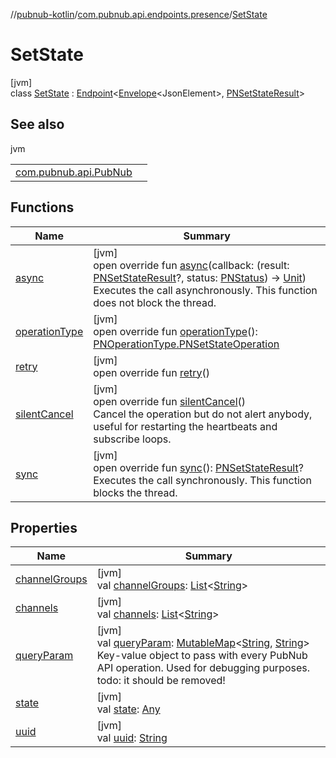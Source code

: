 //[pubnub-kotlin](../../../index.md)/[com.pubnub.api.endpoints.presence](../index.md)/[SetState](index.md)

# SetState

[jvm]\
class [SetState](index.md) : [Endpoint](../../com.pubnub.api/-endpoint/index.md)&lt;[Envelope](../../com.pubnub.api.models.server/-envelope/index.md)&lt;JsonElement&gt;, [PNSetStateResult](../../com.pubnub.api.models.consumer.presence/-p-n-set-state-result/index.md)&gt;

## See also

jvm

| | |
|---|---|
| [com.pubnub.api.PubNub](../../com.pubnub.api/-pub-nub/set-presence-state.md) |  |

## Functions

| Name | Summary |
|---|---|
| [async](index.md#56148981%2FFunctions%2F-1216412040) | [jvm]<br>open override fun [async](index.md#56148981%2FFunctions%2F-1216412040)(callback: (result: [PNSetStateResult](../../com.pubnub.api.models.consumer.presence/-p-n-set-state-result/index.md)?, status: [PNStatus](../../com.pubnub.api.models.consumer/-p-n-status/index.md)) -&gt; [Unit](https://kotlinlang.org/api/latest/jvm/stdlib/kotlin/-unit/index.html))<br>Executes the call asynchronously. This function does not block the thread. |
| [operationType](operation-type.md) | [jvm]<br>open override fun [operationType](operation-type.md)(): [PNOperationType.PNSetStateOperation](../../com.pubnub.api.enums/-p-n-operation-type/-p-n-set-state-operation/index.md) |
| [retry](../../com.pubnub.api/-endpoint/retry.md) | [jvm]<br>open override fun [retry](../../com.pubnub.api/-endpoint/retry.md)() |
| [silentCancel](../../com.pubnub.api/-endpoint/silent-cancel.md) | [jvm]<br>open override fun [silentCancel](../../com.pubnub.api/-endpoint/silent-cancel.md)()<br>Cancel the operation but do not alert anybody, useful for restarting the heartbeats and subscribe loops. |
| [sync](../../com.pubnub.api/-endpoint/sync.md) | [jvm]<br>open override fun [sync](../../com.pubnub.api/-endpoint/sync.md)(): [PNSetStateResult](../../com.pubnub.api.models.consumer.presence/-p-n-set-state-result/index.md)?<br>Executes the call synchronously. This function blocks the thread. |

## Properties

| Name | Summary |
|---|---|
| [channelGroups](channel-groups.md) | [jvm]<br>val [channelGroups](channel-groups.md): [List](https://kotlinlang.org/api/latest/jvm/stdlib/kotlin.collections/-list/index.html)&lt;[String](https://kotlinlang.org/api/latest/jvm/stdlib/kotlin/-string/index.html)&gt; |
| [channels](channels.md) | [jvm]<br>val [channels](channels.md): [List](https://kotlinlang.org/api/latest/jvm/stdlib/kotlin.collections/-list/index.html)&lt;[String](https://kotlinlang.org/api/latest/jvm/stdlib/kotlin/-string/index.html)&gt; |
| [queryParam](../../com.pubnub.api/-endpoint/query-param.md) | [jvm]<br>val [queryParam](../../com.pubnub.api/-endpoint/query-param.md): [MutableMap](https://kotlinlang.org/api/latest/jvm/stdlib/kotlin.collections/-mutable-map/index.html)&lt;[String](https://kotlinlang.org/api/latest/jvm/stdlib/kotlin/-string/index.html), [String](https://kotlinlang.org/api/latest/jvm/stdlib/kotlin/-string/index.html)&gt;<br>Key-value object to pass with every PubNub API operation. Used for debugging purposes. todo: it should be removed! |
| [state](state.md) | [jvm]<br>val [state](state.md): [Any](https://kotlinlang.org/api/latest/jvm/stdlib/kotlin/-any/index.html) |
| [uuid](uuid.md) | [jvm]<br>val [uuid](uuid.md): [String](https://kotlinlang.org/api/latest/jvm/stdlib/kotlin/-string/index.html) |
